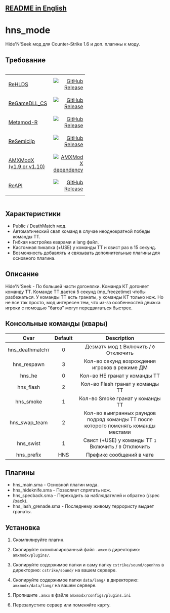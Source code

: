 ## [README in English](https://github.com/OpenHNS/hns_mode/blob/main/README_ENG.md)

# hns_mode

Hide'N'Seek мод для Counter-Strike 1.6 и доп. плагины к моду.

## Требование

<div style="display: flex;">
<table style="border-collapse: collapse; width: 50%;">
    <tr>
        <td style="text-align: left; padding: 10px;"><a href="https://github.com/rehlds/rehlds" target="_blank">ReHLDS</a></td>
        <td style="text-align: right; padding: 10px;"><a href="https://github.com/rehlds/rehlds/releases"><img alt="GitHub Release" src="https://img.shields.io/github/v/release/rehlds/rehlds?include_prereleases&style=flat-square"></a></td>
    </tr>
    <tr>
        <td style="text-align: left; padding: 10px;"><a href="https://github.com/rehlds/ReGameDLL_CS" target="_blank">ReGameDLL_CS</a></td>
        <td style="text-align: right; padding: 10px;"><a href="https://github.com/rehlds/ReGameDLL_CS/releases"><img alt="GitHub Release" src="https://img.shields.io/github/v/release/s1lentq/ReGameDLL_CS?include_prereleases&style=flat-square"></a></td>
    </tr>
    <tr>
        <td style="text-align: left; padding: 10px;"><a href="https://github.com/rehlds/Metamod-R" target="_blank">Metamod-R</a></td>
        <td style="text-align: right; padding: 10px;"><a href="https://github.com/rehlds/Metamod-R/releases"><img alt="GitHub Release" src="https://img.shields.io/github/v/release/rehlds/Metamod-R?include_prereleases&style=flat-square"></a></td>
    </tr>
    <tr>
        <td style="text-align: left; padding: 10px;"><a href="https://github.com/rehlds/resemiclip" target="_blank">ReSemiclip</a></td>
        <td style="text-align: right; padding: 10px;"><a href="https://github.com/rehlds/resemiclip/releases"><img alt="GitHub Release" src="https://img.shields.io/github/v/release/rehlds/resemiclip?include_prereleases&style=flat-square"></a></td>
    </tr>
    <tr>
        <td style="text-align: left; padding: 10px;"><a href="https://www.amxmodx.org/downloads-new.php" target="_blank">AMXModX (v1.9 or v1.10)</a></td>
        <td style="text-align: right; padding: 10px;"><a href="https://www.amxmodx.org/downloads-new.php"><img alt="AMXModX dependency" src="https://img.shields.io/badge/AMXModX-1.9 | 1.10-blue?style=flat-square"></a></td>
    </tr>
    <tr>
        <td style="text-align: left; padding: 10px;"><a href="https://github.com/rehlds/reapi" target="_blank">ReAPI</a></td>
        <td style="text-align: right; padding: 10px;"><a href="https://github.com/rehlds/reapi/releases"><img alt="GitHub Release" src="https://img.shields.io/github/v/release/rehlds/reapi?include_prereleases&style=flat-square"></a></td>
    </tr>
</table>
</div>

## Характеристики

- Public / DeathMatch мод.
- Автоматический свап команд в случае неоднократной победы команды ТТ.
- Гибкая настройка кварами и lang файл.
- Кастомная пикалка (+USE) у команды ТТ и свист раз в 15 секунд.
- Возможность добавлять и связывать дополнительные плагины для основного плагина.

## Описание

Hide'N'Seek - По большей части догонялки. Команда КТ догоняет команду ТТ. Команде ТТ дается 5 секунд (mp_freezetime) чтобы разбежаться. У команды ТТ есть гранаты, у команды КТ только нож. Но не все так просто, мод интересен тем, что из-за особенностей движка игроки с помощью "багов" могут передвигаться быстрее.

## Консольные команды (квары)

| Cvar | Default | Description |
| :-: | :-: | :-: |
| hns_deathmatchт| 0 | Дезматч мод `1` Включить / `0` Отключить |
| hns_respawn | 3 | Кол-во секунд возрождения игроков в режиме ДМ |
| hns_he | 0 | Кол-во HE гранат у команды ТТ |
| hns_flash | 2 | Кол-во Flash гранат у команды ТТ |
| hns_smoke | 1 | Кол-во Smoke гранат у команды ТТ |
| hns_swap_team | 2 | Кол-во выигранных раундов подряд команды ТТ после которого поменять команды местами |
| hns_swist | 1 | Свист (+USE) у команды ТТ `1` Включить / `0` Отключить |
| hns_prefix | HNS | Префикс сообщений в чате |

## Плагины

- hns_main.sma - Основной плагин мода.
- hns_hideknife.sma - Позволяет спрятать нож.
- hns_specback.sma - Переходить за наблюдателей и обратно (/spec /back).
- hns_lash_grenade.sma - Последнему живому террористу выдает гранаты.

## Установка
 
1. Скомпилируйте плагин.

2. Скопируйте скомпилированный файл `.amxx` в директорию: `amxmodx/plugins/`.

3. Скопируйте содержимое папки и саму папку `cstrike/sound/openhns` в директорию: `cstrike/sound/` на вашем сервере.

4. Скопируйте содержимое папки `data/lang/` в директорию: `amxmodx/data/lang/` на вашем сервере.

5. Пропишите `.amxx` в файле `amxmodx/configs/plugins.ini`

6. Перезапустите сервер или поменяйте карту.